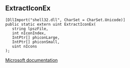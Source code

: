 ## ExtractIconEx

```
[DllImport("shell32.dll", CharSet = CharSet.Unicode)]
public static extern uint ExtractIconEx(
   string lpszFile,
   int nIconIndex,
   IntPtr[] phiconLarge,
   IntPtr[] phiconSmall,
   uint nIcons
);
```

[Microsoft documentation](TODO)
